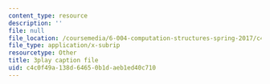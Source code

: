```yaml
---
content_type: resource
description: ''
file: null
file_location: /coursemedia/6-004-computation-structures-spring-2017/c4c0f49a138d64650b1daeb1ed40c710_EnmOjVUSfdY.srt
file_type: application/x-subrip
resourcetype: Other
title: 3play caption file
uid: c4c0f49a-138d-6465-0b1d-aeb1ed40c710
---
```

